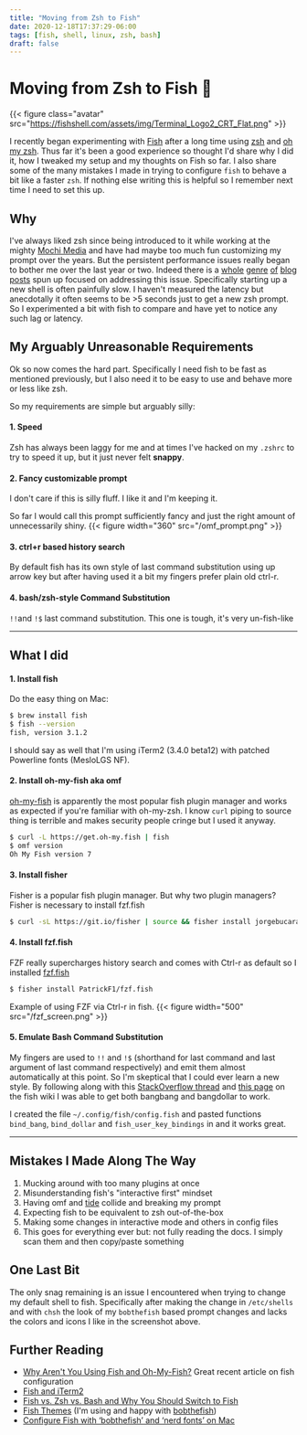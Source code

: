 ```yaml
---
title: "Moving from Zsh to Fish"
date: 2020-12-18T17:37:29-06:00
tags: [fish, shell, linux, zsh, bash]
draft: false
---
```


# Moving from Zsh to Fish 🐠

{{< figure class="avatar" src="https://fishshell.com/assets/img/Terminal_Logo2_CRT_Flat.png" >}}

I recently began experimenting with [Fish](https://fishshell.com/) after a long time using [zsh](https://www.zsh.org/) and [oh my zsh](https://ohmyz.sh/).
Thus far it's been a good experience so thought I'd share why I did it, how I tweaked my setup and my thoughts on Fish so far.  I also share some of the many mistakes I made in trying to configure `fish` to behave a bit like a faster `zsh`. If nothing else writing this is helpful so I remember next time I need to set this up.

## Why
I've always liked zsh since being introduced to it while working at the mighty [Mochi Media](https://en.wikipedia.org/wiki/Mochi_Media) and have had maybe too much fun customizing my prompt over the years. But the persistent performance issues really began to bother me over the last year or two. Indeed there is a [whole](https://blog.mattclemente.com/2020/06/26/oh-my-zsh-slow-to-load.html) [genre](https://blog.jonlu.ca/posts/speeding-up-zsh) [of](https://htr3n.github.io/2018/07/faster-zsh/) [blog](https://medium.com/@dannysmith/little-thing-2-speeding-up-zsh-f1860390f92) [posts](http://sangsoonam.github.io/2019/08/05/why-zsh-is-slow-for-git-repos.html) spun up focused on addressing this issue. Specifically starting up a new shell is often painfully slow. I haven't measured the latency but anecdotally it often seems to be >5 seconds just to get a new zsh prompt. So I experimented a bit with fish to compare and have yet to notice any such lag or latency.

## My Arguably Unreasonable Requirements
Ok so now comes the hard part. Specifically I need fish to be fast as mentioned previously, but I also need it to be easy to use and behave more or less like zsh.

So my requirements are simple but arguably silly:
#### 1. Speed
Zsh has always been laggy for me and at times I've hacked on my `.zshrc` to try to speed it up, but it just never felt **snappy**.

#### 2. Fancy customizable prompt
I don't care if this is silly fluff. I like it and I'm keeping it.

So far I would call this prompt sufficiently fancy and just the right amount of unnecessarily shiny.
{{< figure width="360" src="/omf_prompt.png" >}}

#### 3. ctrl+r based history search
By default fish has its own style of last command substitution using up arrow key but after having used it a bit my fingers prefer plain old ctrl-r.

#### 4. bash/zsh-style Command Substitution
`!!`and `!$` last command substitution. This one is tough, it's very un-fish-like

<hr >

## What I did

#### 1. Install fish
Do the easy thing on Mac:
```bash
$ brew install fish
$ fish --version
fish, version 3.1.2
```
I should say as well that I'm using iTerm2 (3.4.0 beta12) with patched Powerline fonts (MesloLGS NF).

#### 2. Install oh-my-fish aka omf
[oh-my-fish](https://github.com/oh-my-fish/oh-my-fish) is apparently the most popular fish plugin manager and works as expected if you're familiar with oh-my-zsh.
I know `curl` piping to source thing is terrible and makes security people cringe but I used it anyway.

```bash
$ curl -L https://get.oh-my.fish | fish
$ omf version
Oh My Fish version 7
```

#### 3. Install fisher
Fisher is a popular fish plugin manager. But why two plugin managers? Fisher is necessary to install fzf.fish
```bash
$ curl -sL https://git.io/fisher | source && fisher install jorgebucaran/fisher
```

#### 4. Install fzf.fish
FZF really supercharges history search and comes with Ctrl-r as default so I installed [fzf.fish](https://github.com/PatrickF1/fzf.fish)

```bash
$ fisher install PatrickF1/fzf.fish
```
Example of using FZF via Ctrl-r in fish.
{{< figure width="500" src="/fzf_screen.png" >}}

#### 5. Emulate Bash Command Substitution
My fingers are used to `!!` and `!$` (shorthand for last command and last argument of last command respectively) and emit them almost automatically at this point. So I'm skeptical that I could ever learn a new style.
By following along with this [StackOverflow thread](https://superuser.com/questions/719531/what-is-the-equivalent-of-bashs-and-in-the-fish-shell) and [this page](https://github.com/fish-shell/fish-shell/wiki/Bash-Style-Command-Substitution-and-Chaining-(!!-!%24-&&-%7C%7C)) on the fish wiki I was able to get both bangbang and bangdollar to work.

I created the file `~/.config/fish/config.fish` and pasted functions `bind_bang`, `bind_dollar` and `fish_user_key_bindings` in and it works great.

<hr >

## Mistakes I Made Along The Way
1. Mucking around with too many plugins at once
2. Misunderstanding fish's "interactive first" mindset
3. Having omf and [tide](https://github.com/IlanCosman/tide) collide and breaking my prompt
4. Expecting fish to be equivalent to zsh out-of-the-box
5. Making some changes in interactive mode and others in config files
6. This goes for everything ever but: not fully reading the docs. I simply scan them and then copy/paste something

## One Last Bit
The only snag remaining is an issue I encountered when trying to change my default shell to fish. Specifically after making the change in `/etc/shells` and with `chsh` the look of my `bobthefish` based prompt changes and lacks the colors and icons I like in the screenshot above.

## Further Reading
- [Why Aren't You Using Fish and Oh-My-Fish?](https://www.realjenius.com/2020/05/30/oh-my-fish/) Great recent article on fish configuration
- [Fish and iTerm2](https://lobster1234.github.io/2017/04/08/setting-up-fish-and-iterm2/)
- [Fish vs. Zsh vs. Bash and Why You Should Switch to Fish](https://medium.com/better-programming/fish-vs-zsh-vs-bash-reasons-why-you-need-to-switch-to-fish-4e63a66687eb)
- [Fish Themes](https://github.com/oh-my-fish/oh-my-fish/blob/master/docs/Themes.md) (I'm using and happy with [bobthefish](https://github.com/oh-my-fish/theme-bobthefish))
- [Configure Fish with ‘bobthefish’ and ‘nerd fonts’ on Mac](https://denbeke.be/blog/mac/configure-fish-with-bobthefish-and-nerd-fonts-on-mac/)
